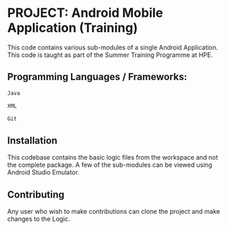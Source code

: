 # PROJECT: Android Mobile Application (Training)

This code contains various sub-modules of a single Android Application. This code is taught as part of the Summer Training Programme at HPE.

## Programming Languages / Frameworks:

``` bash
Java

XML

Git
```

## Installation

This codebase contains the basic logic files from the workspace and not the complete package. A few of the sub-modules can be viewed using Android Studio Emulator.

## Contributing

Any user who wish to make contributions can clone the project and make changes to the Logic.
